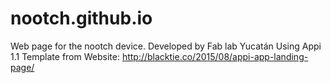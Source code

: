 # nootch.github.io

Web page for the nootch device.
Developed by Fab lab Yucatán
Using Appi 1.1 Template from 
Website: http://blacktie.co/2015/08/appi-app-landing-page/
